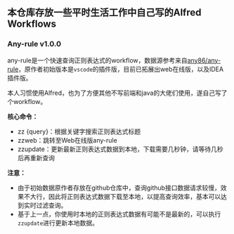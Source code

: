 ## 本仓库存放一些平时生活工作中自己写的Alfred Workflows

### Any-rule v1.0.0

any-rule是一个快速查询正则表达式的workflow，数据源参考来自[any86/any-rule](https://github.com/any86/any-rule)，原作者初始版本是`vscode`的插件版，目前已拓展出web在线版，以及IDEA插件版。

本人习惯使用Alfred，也为了方便其他不写前端和java的大佬们使用，遂自己写了个workflow。

**核心命令：**

- zz {query}：根据关键字搜索正则表达式标题
- zzweb：跳转至Web在线版any-rule
- zzupdate：更新最新正则表达式数据到本地，下载需要几秒钟，请等待几秒后再重新查询

**注意：**

- 由于初始数据原作者存放在github仓库中，查询github接口数据请求较慢，效果不大行，因此将正则表达式数据下载至本地，以提高查询效率，基本可以达到实时过滤查询。
- 基于上一点，你使用时本地的正则表达式数据有可能不是最新的，可以执行`zzupdate`进行更新本地数据。
